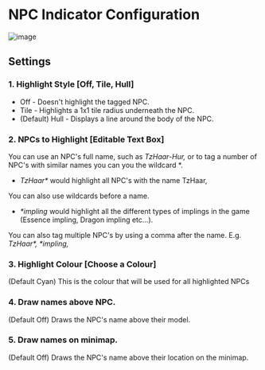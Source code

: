 # NPC Indicator Configuration

![image](https://raw.githubusercontent.com/runelite/wiki/master/img/NPC-Indicators-example.gif)
## Settings

### 1. Highlight Style [Off, Tile, Hull]

* Off - Doesn't highlight the tagged NPC.
* Tile - Highlights a 1x1 tile radius underneath the NPC.
* (Default) Hull - Displays a line around the body of the NPC.

### 2. NPCs to Highlight [Editable Text Box]

You can use an NPC's full name, such as _TzHaar-Hur,_ or to tag a number of NPC's with similar names you can you the wildcard *.

* _TzHaar*_ would highlight all NPC's with the name TzHaar, 

You can also use wildcards before a name.

* _*impling_ would highlight all the different types of implings in the game (Essence impling, Dragon impling etc...).

You can also tag multiple NPC's by using a comma after the name. E.g. _TzHaar*, *impling,_

### 3. Highlight Colour [Choose a Colour]

(Default Cyan) This is the colour that will be used for all highlighted NPCs

### 4. Draw names above NPC.

(Default Off) Draws the NPC's name above their model.

### 5. Draw names on minimap.

(Default Off) Draws the NPC's name above their location on the minimap.